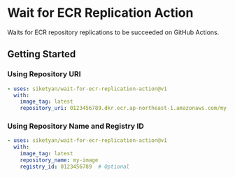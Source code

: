 # Wait for ECR Replication Action

Waits for ECR repository replications to be succeeded on GitHub Actions.


## Getting Started

### Using Repository URI

```yaml
- uses: siketyan/wait-for-ecr-replication-action@v1
  with:
    image_tag: latest
    repository_uri: 0123456789.dkr.ecr.ap-northeast-1.amazonaws.com/my-image
```

### Using Repository Name and Registry ID

```yaml
- uses: siketyan/wait-for-ecr-replication-action@v1
  with:
    image_tag: latest
    repository_name: my-image
    registry_id: 0123456789  # Optional
```
